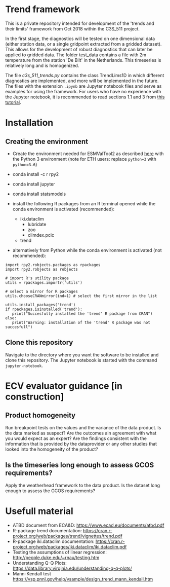 # Trend framework

This is a private repository intended for development of the 'trends and their limits' framework from Oct 2018 within the C3S_511 project.

In the first stage, the diagnostics will be tested on one dimensional data (either station data, or a single gridpoint extracted from a gridded dataset). This allows for the development of robust diagnostics that can later be applied to gridded data. The folder test_data contains a file with 2m temperature from the station 'De Bilt' in the Netherlands. This timeseries is relatively long and is homogenized.

The file _c3s_511_trends.py_ contains the class TrendLims1D in which different diagnostics are implemented, and more will be implemented in the future. The files with the extension `.ipynb` are Jupyter notebook files and serve as examples for using the framework. For users who have no experience with the Jupyter notebook, it is recommended to read sections 1.1 and 3 from [this tutorial](https://jupyter-notebook-beginner-guide.readthedocs.io/en/latest/what_is_jupyter.html#notebook-document).

# Installation

## Creating the environment
 - Create the environment needed for ESMValTool2 as described [here](https://esmvaltool.readthedocs.io/en/version2_development/user_guide2/index.html#installing-esmvaltool) with the Python 3 environment (note for ETH users: replace `python=3` with `python=3.6`)
 - conda install -c r rpy2
 - conda install jupyter
 - conda install statsmodels
 - install the following R packages from an R terminal opened while the conda environment is activated (recommended):
    - iki.dataclim
      - lubridate
      - zoo
      - climdex.pcic
    - trend
    
 - alternatively from Python while the conda environment is activated (not recommended):
 ```
 import rpy2.robjects.packages as rpackages
 import rpy2.robjects as robjects

 # import R's utility package
 utils = rpackages.importr('utils')

 # select a mirror for R packages
 utils.chooseCRANmirror(ind=1) # select the first mirror in the list

 utils.install_packages('trend')
 if rpackages.isinstalled('trend'):
    print("Succesfully installed the 'trend' R package from CRAN")
 else:
    print("Warning: installation of the 'trend' R package was not succesfull") 
 ```
## Clone this repository
Navigate to the directory where you want the software to be installed and clone this repository. The Jupyter notebook is started with the command `jupyter-notebook`.

# ECV evaluator guidance [in construction]

## Product homogeneity
Run breakpoint tests on the values and the variance of the data product. Is the data marked as suspect? Are the outcomes ain agreement with what you would expect as an expert? Are the findings consistent with the information that is provided by the dataprovider or any other studies that looked into the homogeneity of the product?

## Is the timeseries long enough to assess GCOS requirements?
Apply the weatherhead framework to the data product. Is the dataset long enough to assess the GCOS requirements?

# Usefull material
- ATBD document from ECA&D: https://www.ecad.eu/documents/atbd.pdf
- R-package trend documentation: https://cran.r-project.org/web/packages/trend/vignettes/trend.pdf
- R-package iki.dataclim documentation: https://cran.r-project.org/web/packages/iki.dataclim/iki.dataclim.pdf
- Testing the assumptions of linear regression: http://people.duke.edu/~rnau/testing.htm
- Understanding Q-Q Plots: https://data.library.virginia.edu/understanding-q-q-plots/
- Mann-Kendall test  https://vsp.pnnl.gov/help/vsample/design_trend_mann_kendall.htm

